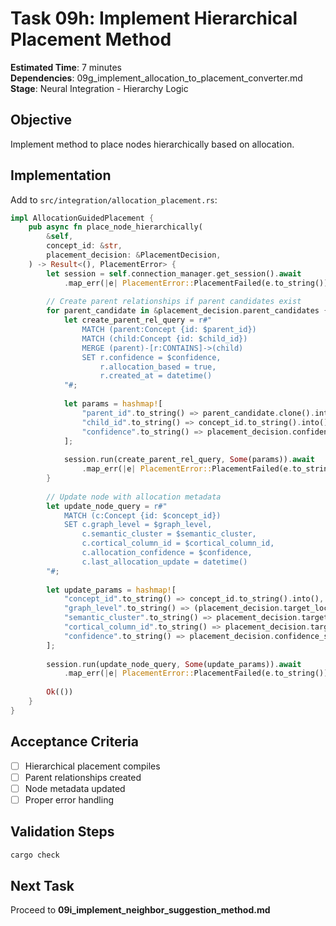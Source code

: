 # Task 09h: Implement Hierarchical Placement Method

**Estimated Time**: 7 minutes  
**Dependencies**: 09g_implement_allocation_to_placement_converter.md  
**Stage**: Neural Integration - Hierarchy Logic

## Objective
Implement method to place nodes hierarchically based on allocation.

## Implementation

Add to `src/integration/allocation_placement.rs`:
```rust
impl AllocationGuidedPlacement {
    pub async fn place_node_hierarchically(
        &self,
        concept_id: &str,
        placement_decision: &PlacementDecision,
    ) -> Result<(), PlacementError> {
        let session = self.connection_manager.get_session().await
            .map_err(|e| PlacementError::PlacementFailed(e.to_string()))?;
        
        // Create parent relationships if parent candidates exist
        for parent_candidate in &placement_decision.parent_candidates {
            let create_parent_rel_query = r#"
                MATCH (parent:Concept {id: $parent_id})
                MATCH (child:Concept {id: $child_id})
                MERGE (parent)-[r:CONTAINS]->(child)
                SET r.confidence = $confidence,
                    r.allocation_based = true,
                    r.created_at = datetime()
            "#;
            
            let params = hashmap![
                "parent_id".to_string() => parent_candidate.clone().into(),
                "child_id".to_string() => concept_id.to_string().into(),
                "confidence".to_string() => placement_decision.confidence_score.into()
            ];
            
            session.run(create_parent_rel_query, Some(params)).await
                .map_err(|e| PlacementError::PlacementFailed(e.to_string()))?;
        }
        
        // Update node with allocation metadata
        let update_node_query = r#"
            MATCH (c:Concept {id: $concept_id})
            SET c.graph_level = $graph_level,
                c.semantic_cluster = $semantic_cluster,
                c.cortical_column_id = $cortical_column_id,
                c.allocation_confidence = $confidence,
                c.last_allocation_update = datetime()
        "#;
        
        let update_params = hashmap![
            "concept_id".to_string() => concept_id.to_string().into(),
            "graph_level".to_string() => (placement_decision.target_location.graph_level as i64).into(),
            "semantic_cluster".to_string() => placement_decision.target_location.semantic_cluster.clone().into(),
            "cortical_column_id".to_string() => placement_decision.target_location.cortical_column_id.map(|id| id as i64).into(),
            "confidence".to_string() => placement_decision.confidence_score.into()
        ];
        
        session.run(update_node_query, Some(update_params)).await
            .map_err(|e| PlacementError::PlacementFailed(e.to_string()))?;
        
        Ok(())
    }
}
```

## Acceptance Criteria
- [ ] Hierarchical placement compiles
- [ ] Parent relationships created
- [ ] Node metadata updated
- [ ] Proper error handling

## Validation Steps
```bash
cargo check
```

## Next Task
Proceed to **09i_implement_neighbor_suggestion_method.md**